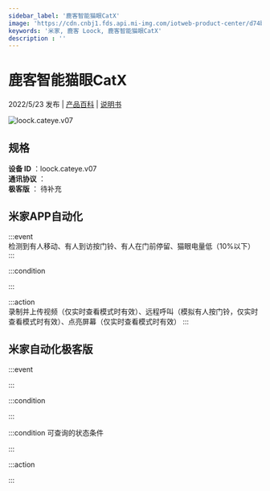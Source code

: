 ```yaml
---
sidebar_label: '鹿客智能猫眼CatX'
image: 'https://cdn.cnbj1.fds.api.mi-img.com/iotweb-product-center/d74b2c550d00fc63914d470dd1916c7a_1647503686359.png?GalaxyAccessKeyId=AKVGLQWBOVIRQ3XLEW&Expires=9223372036854775807&Signature=stP3ItRDuMUFdfX3IzisWKy1b1Q='
keywords: '米家, 鹿客 Loock, 鹿客智能猫眼CatX'
description : ''
---
```

# 鹿客智能猫眼CatX

2022/5/23 发布 | [产品百科](https://home.mi.com/webapp/content/baike/product/index.html?model=loock.cateye.v07/) | [说明书](https://home.mi.com/views/introduction.html?model=loock.cateye.v07&region=cn)

![loock.cateye.v07](https://cdn.cnbj1.fds.api.mi-img.com/iotweb-product-center/d74b2c550d00fc63914d470dd1916c7a_1647503686359.png?GalaxyAccessKeyId=AKVGLQWBOVIRQ3XLEW&Expires=9223372036854775807&Signature=stP3ItRDuMUFdfX3IzisWKy1b1Q=)

## 规格  
> 
**设备 ID** ：loock.cateye.v07  
**通讯协议** ：  
**极客版**  ： 待补充 


## 米家APP自动化  

:::event  
检测到有人移动、有人到访按门铃、有人在门前停留、猫眼电量低（10%以下）
:::

:::condition  

:::

:::action   
录制并上传视频（仅实时查看模式时有效）、远程呼叫（模拟有人按门铃，仅实时查看模式时有效）、点亮屏幕（仅实时查看模式时有效）
:::

## 米家自动化极客版  

:::event  

:::

:::condition  

:::

:::condition 可查询的状态条件  

:::

:::action  

:::

        

